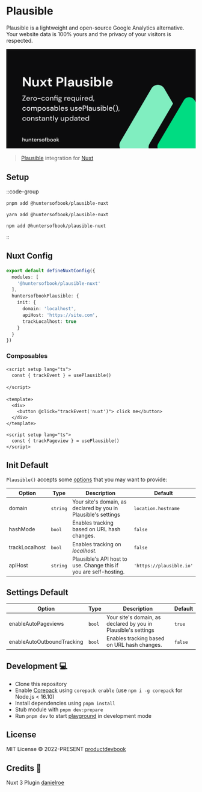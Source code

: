 # Plausible

Plausible is a lightweight and open-source Google Analytics alternative. Your website data is 100% yours and the privacy of your visitors is respected.

![alt text](https://github.com/huntersofbook/huntersofbook/blob/main/docs/public/images/plausible-nuxt.png?raw=true)

> [Plausible](https://plausible.io/docs) integration for [Nuxt](https://nuxtjs.org)

## Setup

::code-group

```shell [pnpm]
pnpm add @huntersofbook/plausible-nuxt
```

```shell [yarn]
yarn add @huntersofbook/plausible-nuxt
```

```shell [npm]
npm add @huntersofbook/plausible-nuxt
```

::


## Nuxt Config


```ts
export default defineNuxtConfig({
  modules: [
    '@huntersofbook/plausible-nuxt'
  ],
  huntersofbookPlausible: {
    init: {
      domain: 'localhost',
      apiHost: 'https://site.com',
      trackLocalhost: true
    }
  }
})
```

### Composables

```vue
<script setup lang="ts">
  const { trackEvent } = usePlausible()
  
</script>

<template>
  <div>
    <button @click="trackEvent('nuxt')"> click me</button>
  </div>
</template>
```

```vue
<script setup lang="ts">
  const { trackPageview } = usePlausible()
</script>
```


## Init Default

`Plausible()` accepts some [options](https://plausible-tracker.netlify.app/globals.html#plausibleinitoptions) that you may want to provide:

| Option         | Type     | Description                                                       | Default                  |
| -------------- | -------- | ----------------------------------------------------------------- | ------------------------ |
| domain         | `string` | Your site's domain, as declared by you in Plausible's settings    | `location.hostname`      |
| hashMode       | `bool`   | Enables tracking based on URL hash changes.                       | `false`                  |
| trackLocalhost | `bool`   | Enables tracking on *localhost*.                                  | `false`                  |
| apiHost        | `string` | Plausible's API host to use. Change this if you are self-hosting. | `'https://plausible.io'` |

## Settings Default

| Option         | Type     | Description                                                       | Default                  |
| -------------- | -------- | ----------------------------------------------------------------- | ------------------------ |
| enableAutoPageviews | `bool` | Your site's domain, as declared by you in Plausible's settings    | `true`      |
| enableAutoOutboundTracking       | `bool`   | Enables tracking based on URL hash changes.                       | `false`                  |


## Development 💻 

- Clone this repository
- Enable [Corepack](https://github.com/nodejs/corepack) using `corepack enable` (use `npm i -g corepack` for Node.js < 16.10)
- Install dependencies using `pnpm install`
- Stub module with `pnpm dev:prepare`
- Run `pnpm dev` to start [playground](./playground) in development mode

## License

MIT License © 2022-PRESENT [productdevbook](https://github.com/productdevbook)


## Credits 💚

Nuxt 3 Plugin [danielroe](https://github.com/danielroe)